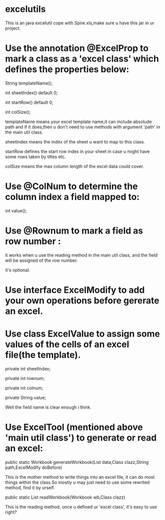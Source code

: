 # excelutils
This is an java excelutil cope with Spire.xls,make sure u have this jar in ur project.

# Use the annotation @ExcelProp to mark a class as a 'excel class' which defines the properties below:
String templateName();

int sheetIndex() default 0;

int startRow() default 0;

int colSize();
 
 templateName means your excel template name,it can include absolude path and if it does,then u don't need to use methods with argument 'path' in the main util class.
 
 sheetIndex means the index of the sheet u want to map to this class.
 
 startRow defines the start row index in your sheet in case u might have some rows taken by titles etc.
 
 colSize means the max column length of the excel data could cover.
 
# Use @ColNum to determine the column index a field mapped to:
 int value();
 
# Use @Rownum to mark a field as row number :
 it works when u use the reading method in the main util class, and the field will be assigned of the row number.
 
 it's optional.
 
# Use interface ExcelModify to add your own operations before gererate an excel.
 
# Use class ExcelValue to assign some values of the cells of an excel file(the template).
 private int sheetIndex;
 
 private int rownum;
 
 private int colnum;
 
 private String value;
 
 Well the field name is clear enough i think.
 
# Use ExcelTool (mentioned above 'main util class') to generate or read an excel:
 public static <T> Workbook generateWorkbook(List<T> data,Class<T> clazz,String path,ExcelModify doBefore)
 
 This is the mother method to write things into an excel file, it can do most things within the class.So mostly u may just need to use some rewrited method, find it by urself.
 
 public static <T> List<T> readWorkbook(Workbook wb,Class<T> clazz)
 
 This is the reading method, once u defined ur 'excel class', it's easy to use right?
  

